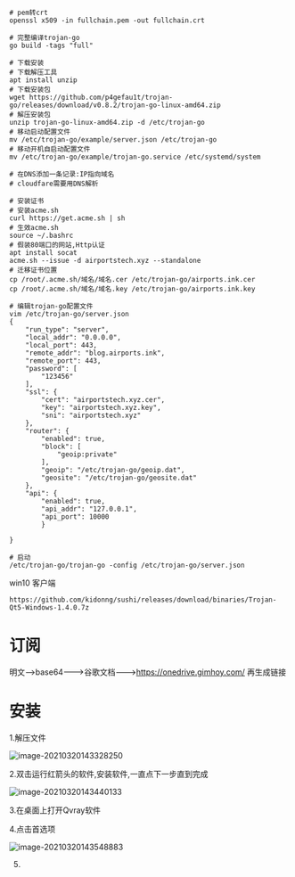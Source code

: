 ```shell
# pem转crt
openssl x509 -in fullchain.pem -out fullchain.crt  

# 完整编译trojan-go
go build -tags "full"
```

```shell
# 下载安装
# 下载解压工具
apt install unzip
# 下载安装包
wget https://github.com/p4gefau1t/trojan-go/releases/download/v0.8.2/trojan-go-linux-amd64.zip
# 解压安装包
unzip trojan-go-linux-amd64.zip -d /etc/trojan-go
# 移动启动配置文件
mv /etc/trojan-go/example/server.json /etc/trojan-go
# 移动开机自启动配置文件
mv /etc/trojan-go/example/trojan-go.service /etc/systemd/system

# 在DNS添加一条记录:IP指向域名
# cloudfare需要用DNS解析

# 安装证书
# 安装acme.sh
curl https://get.acme.sh | sh
# 生效acme.sh
source ~/.bashrc
# 假装80端口的网站,Http认证
apt install socat
acme.sh --issue -d airportstech.xyz --standalone
# 迁移证书位置
cp /root/.acme.sh/域名/域名.cer /etc/trojan-go/airports.ink.cer
cp /root/.acme.sh/域名/域名.key /etc/trojan-go/airports.ink.key

# 编辑trojan-go配置文件
vim /etc/trojan-go/server.json
{
    "run_type": "server",
    "local_addr": "0.0.0.0",
    "local_port": 443,
    "remote_addr": "blog.airports.ink",
    "remote_port": 443,
    "password": [
        "123456"
    ],
    "ssl": {
        "cert": "airportstech.xyz.cer",
        "key": "airportstech.xyz.key",
        "sni": "airportstech.xyz"
    },
    "router": {
        "enabled": true,
        "block": [
            "geoip:private"
        ],
        "geoip": "/etc/trojan-go/geoip.dat",
        "geosite": "/etc/trojan-go/geosite.dat"
    },
    "api": {
        "enabled": true,
        "api_addr": "127.0.0.1",
        "api_port": 10000
        }

}

# 启动
/etc/trojan-go/trojan-go -config /etc/trojan-go/server.json
```

win10 客户端

```shell
https://github.com/kidonng/sushi/releases/download/binaries/Trojan-Qt5-Windows-1.4.0.7z
```

# 订阅

明文-->base64--->谷歌文档--->https://onedrive.gimhoy.com/ 再生成链接

# 安装

1.解压文件

![image-20210320143328250](C:\Users\Owner\AppData\Roaming\Typora\typora-user-images\image-20210320143328250.png)

2.双击运行红箭头的软件,安装软件,一直点下一步直到完成

![image-20210320143440133](C:\Users\Owner\AppData\Roaming\Typora\typora-user-images\image-20210320143440133.png)

3.在桌面上打开Qvray软件

4.点击首选项

![image-20210320143548883](C:\Users\Owner\AppData\Roaming\Typora\typora-user-images\image-20210320143548883.png)

5.